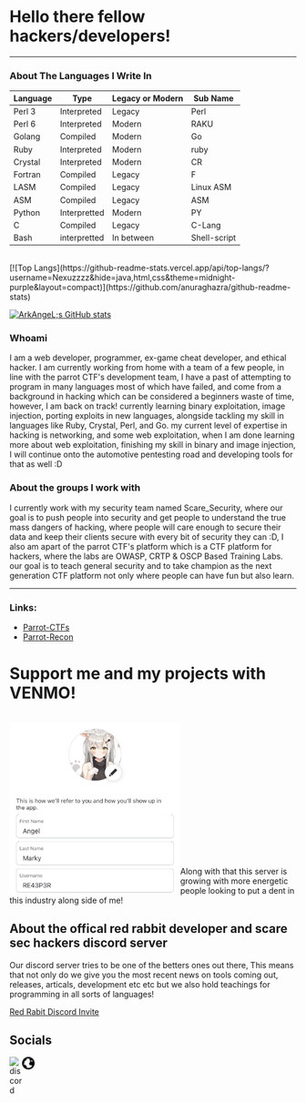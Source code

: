 # Hello there fellow hackers/developers!

<hr>

### About The Languages I Write In 

| Language | Type          | Legacy or Modern |  Sub Name    |
| -------- | ------------- | ---------------- | ------------ |
| Perl 3   | Interpreted   |     Legacy       |    Perl      |
| Perl 6   | Interpreted   |     Modern       |    RAKU      |
| Golang   | Compiled      |     Modern       |    Go        |
| Ruby     | Interpreted   |     Modern       |    ruby      |
| Crystal  | Interpreted   |     Modern       |    CR        |
| Fortran  | Compiled      |     Legacy       |     F        |
| LASM     | Compiled      |     Legacy       | Linux ASM    | 
| ASM      | Compiled      |     Legacy       |    ASM       |
| Python   | Interpretted  |     Modern       |    PY        |
| C        | Compiled      |     Legacy       |    C-Lang    |
| Bash     | interpretted  |     In between   | Shell-script |

<br />
[![Top Langs](https://github-readme-stats.vercel.app/api/top-langs/?username=Nexuzzzz&hide=java,html,css&theme=midnight-purple&layout=compact)](https://github.com/anuraghazra/github-readme-stats)

[![ArkAngeL;s GitHub stats](https://github-readme-stats.vercel.app/api?username=Nexuzzzz&theme=midnight-purple)](https://github.com/anuraghazra/github-readme-stats)
<br/>

<!-- application error in this app
![ArkAngeL's github activity graph](https://activity-graph.herokuapp.com/graph?username=ArkAngeL43&theme=react-dark)](https://github.com/ArkAngeL43)
-->
### Whoami

I am a web developer, programmer, ex-game cheat developer, and ethical hacker. I am currently working from home with a team of a few people, in line with the parrot CTF's development team, I have a past of attempting to program in many languages most of which have failed, and come from a background in hacking which can be considered a beginners waste of time, however, I am back on track! currently learning binary exploitation, image injection, porting exploits in new languages, alongside tackling my skill in languages like Ruby, Crystal, Perl, and Go. my current level of expertise in hacking is networking, and some web exploitation, when I am done learning more about web exploitation, finishing my skill in binary and image injection, I will continue onto the automotive pentesting road and developing tools for that as well :D


### About the groups I work with

I currently work with my security team named Scare_Security, where our goal is to push people into security and get people to understand the true mass dangers of hacking, where people will care enough to secure their data and keep their clients secure with every bit of security they can :D, I also am apart of the parrot CTF's platform which is a CTF platform for hackers, where the labs are OWASP, CRTP & OSCP Based Training Labs. our goal is to teach general security and to take champion as the next generation CTF platform not only where people can have fun but also learn. 

---

<h3> Links: </h3>

* [Parrot-CTFs](https://github.com/Parrot-CTFs)
* [Parrot-Recon](https://github.com/parrotassassin15/parrot-recon)


<!--
| Language Name |
| ------------- |
| Lua           |
| Ruby          |
| Golang        |
| HTML          |
| CSS           |
| JavaScript    |
| Java          |
| Fortran       |
| PS1-2         |
| BASH          |
| BATCH         |
| PHP           |
| C             |
| C++           |
| C#            |
| Objective-C   |
| Unix  ASM     |
| Linux ASM     |
| WIN   ASM     |
| Perl3-5       |
| RAKU          |
| R             | 
| Rust          |
| SQL           |
| ect           |
-->





<h1>Support me and my projects with VENMO!</h1>
<br />
<img src="ven.png" align="left" width="300px" height=300px />
<br />
<br />
<br />
<br />
<br />
<br />
<br />
<br />
<br />
<br />
<br />
<br />
<br />
<br />

Along with that this server is growing with more energetic people looking to put a dent in this industry along side of me! 
<h2> About the offical red rabbit developer and scare sec hackers discord server </h2>

Our discord server tries to be one of the betters ones out there, This means that not only do we give you the most recent news on tools coming out, releases, articals, development etc etc but we also hold teachings for programming in all sorts of languages!


[Red Rabit Discord Invite](https://discord.gg/fEWXZyEzSe) <br />


## Socials

[<img align="left" alt="discord" width="22px" src="https://cdn.jsdelivr.net/npm/simple-icons@v3/icons/discord.svg" />][Discord]
[<img align="left" alt="linkedin" width="22px" src="https://raw.githubusercontent.com/iconic/open-iconic/master/svg/globe.svg" />][Website]


[Website]: https://parrot-ctfs.com
[Discord]: https://discord.gg/fEWXZyEzSe 
[Instagram]: https://instagram.com/totally_not_a_haxxer
